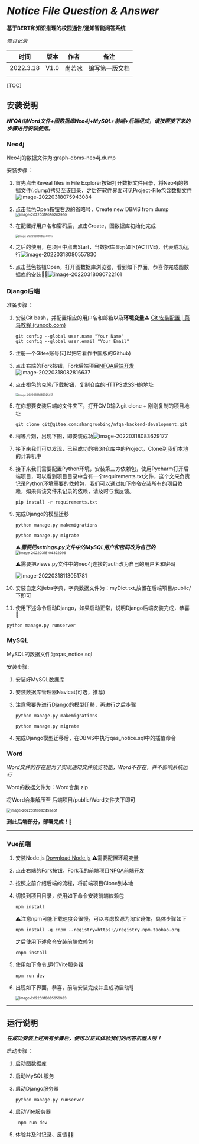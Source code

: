 # *Notice File Question & Answer*

**基于BERT和知识推理的校园通告/通知智能问答系统**

*修订记录*

| 时间      | 版本 | 作者   | 备注           |
| --------- | ---- | ------ | -------------- |
| 2022.3.18 | V1.0 | 尚若冰 | 编写第一版文档 |
|           |      |        |                |

[TOC]

## 安装说明

***NFQA由Word文件+图数据库Neo4j+MySQL+前端+后端组成，请按照接下来的步骤进行安装使用。***



### Neo4j

Neo4j的数据文件为:graph-dbms-neo4j.dump

安装步骤：

1. 首先点击Reveal files in File Explorer按钮打开数据文件目录，将Neo4j的数据文件(.dump)拷贝至该目录，之后在软件界面可见Project-File包含数据文件![image-20220318075943084](C:/Users/%E5%86%B0/AppData/Roaming/Typora/typora-user-images/image-20220318075943084.png)

2. 点击蓝色Open按钮右边的省略号，Create new DBMS from dump<img src="C:/Users/%E5%86%B0/AppData/Roaming/Typora/typora-user-images/image-20220318080202960.png" alt="image-20220318080202960" style="zoom: 67%;" />

3. 在配置好用户名和密码后，点击Create，图数据库初始化完成

   <img src="C:/Users/%E5%86%B0/AppData/Roaming/Typora/typora-user-images/image-20220318080340917.png" alt="image-20220318080340917" style="zoom:50%;" />

4. 之后的使用，在项目中点击Start，当数据库显示如下(ACTIVE)，代表成功运行![image-20220318080557830](C:/Users/%E5%86%B0/AppData/Roaming/Typora/typora-user-images/image-20220318080557830.png)

5. 点击蓝色按钮Open，打开图数据库浏览器，看到如下界面，恭喜你完成图数据库的安装🎉🎉![image-20220318080722161](C:/Users/%E5%86%B0/AppData/Roaming/Typora/typora-user-images/image-20220318080722161.png)



### Django后端

准备步骤：

1. 安装Git bash，并配置相应的用户名和邮箱以及**环境变量**⚠ [Git 安装配置 | 菜鸟教程 (runoob.com)](https://www.runoob.com/git/git-install-setup.html)
   ```
   git config --global user.name "Your Name"
   git config --global user.email "Your Email"
   ```

2. 注册一个Gitee账号(可以把它看作中国版的Github)

3. 点击右端的Fork按钮，Fork后端项目[NFQA后端开发](https://gitee.com/shangruobing/nfqa-backend-development)![image-20220318082816637](C:/Users/%E5%86%B0/AppData/Roaming/Typora/typora-user-images/image-20220318082816637.png)

4. 点击橙色的克隆/下载按钮，复制仓库的HTTPS或SSH的地址

   <img src="C:/Users/%E5%86%B0/AppData/Roaming/Typora/typora-user-images/image-20220318082925417.png" alt="image-20220318082925417" style="zoom:50%;" />

5. 在你想要安装后端的文件夹下，打开CMD输入git clone + 刚刚复制的项目地址

   ```shell
   git clone git@gitee.com:shangruobing/nfqa-backend-development.git
   ```

6. 稍等片刻，出现下图，即安装成功![image-20220318083629177](C:/Users/%E5%86%B0/AppData/Roaming/Typora/typora-user-images/image-20220318083629177.png)

7. 接下来我们可以发现，已经成功的把Git仓库中的Project，Clone到我们本地的计算机中

8. 接下来我们需要配置Python环境，安装第三方依赖包，使用Pycharm打开后端项目，可以看到项目目录中含有一个requirements.txt文件，这个文来负责记录Python环境需要的依赖包，我们可以通过如下命令安装所有的项目依赖，如果有该文件未记录的依赖，请及时与我反馈。
   ```shell
   pip install -r requirements.txt
   ```

9. 完成Django的模型迁移

   ```
   python manage.py makemigrations
   ```

   ```
   python manage.py migrate
   ```
   ⚠***需要把settings.py文件中的MySQL用户和密码改为自己的***
   <img src="C:/Users/%E5%86%B0/AppData/Roaming/Typora/typora-user-images/image-20220318104322296.png" alt="image-20220318104322296" style="zoom: 67%;" />

   ⚠需要把views.py文件中的neo4j连接的auth改为自己的用户名和密码

   ![image-20220318113051781](C:/Users/%E5%86%B0/AppData/Roaming/Typora/typora-user-images/image-20220318113051781.png)

10. 安装自定义jieba字典，字典数据文件为：myDict.txt,放置在后端项目/public/下即可

11. 使用下述命令启动Django，如果启动正常，说明Django后端安装完成，恭喜🎉

   ```shell
   python manage.py runserver
   ```

### MySQL

MySQL的数据文件为:qas_notice.sql

安装步骤:

1. 安装好MySQL数据库

2. 安装数据库管理器Navicat(可选，推荐)

3. 注意需要先进行Django的模型迁移，再进行之后步骤

   ```
   python manage.py makemigrations
   ```

   ```
   python manage.py migrate
   ```

4. 完成Django模型迁移后，在DBMS中执行qas_notice.sql中的插值命令

### Word

*Word文件的存在是为了实现通知文件预览功能，Word不存在，并不影响系统运行*

Word的数据文件为：Word合集.zip

将Word合集解压至 后端项目/public/Word文件夹下即可

<img src="C:/Users/%E5%86%B0/AppData/Roaming/Typora/typora-user-images/image-20220318082452461.png" alt="image-20220318082452461" style="zoom:67%;" />



**到此后端部分，部署完成！**🎉

------

### Vue前端

1. 安装Node.js [Download Node.js](https://nodejs.dev/download) ⚠需要配置环境变量

2. 点击右端的Fork按钮，Fork我的前端项目[NFQA前端开发](https://gitee.com/shangruobing/nfqa-front-end-development)

3. 按照之前介绍后端的流程，将前端项目Clone到本地

4. 切换到项目目录，使用如下命令安装前端依赖包

   ```shell
   npm install
   ```
   ⚠注意npm可能下载速度会很慢，可以考虑换源为淘宝镜像，具体步骤如下

   ```shell
   npm install -g cnpm --registry=https://registry.npm.taobao.org
   ```

   之后使用下述命令安装前端依赖包
   ```shell
   cnpm install
   ```
   
5. 使用如下命令,运行Vite服务器
   
   ```shell
   npm run dev
   ```
   
6. 出现如下界面，恭喜，前端安装完成并且成功启动!🎉

   <img src="C:/Users/%E5%86%B0/AppData/Roaming/Typora/typora-user-images/image-20220318085656983.png" alt="image-20220318085656983" style="zoom:67%;" />

------

## 运行说明

***在成功安装上述所有步骤后，便可以正式体验我们的问答机器人啦！***

启动步骤：

1. 启动图数据库

2. 启动MySQL服务

3. 启动Django服务器

   ```shell
   python manage.py runserver
   ```

4. 启动Vite服务器

   ```shell
    npm run dev
   ```

5. 体验并及时记录、反馈🎉🎉